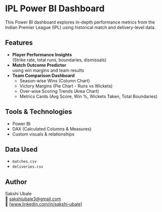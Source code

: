 # IPL Power BI Dashboard

This Power BI dashboard explores in-depth performance metrics from the Indian Premier League (IPL) using historical match and delivery-level data.

## Features

- **Player Performance Insights**  
  (Strike rate, total runs, boundaries, dismissals)
- **Match Outcome Predictor**  
  using win margins and team results
- **Team Comparison Dashboard**
  - Season-wise Wins (Column Chart)
  - Victory Margins (Pie Chart - Runs vs Wickets)
  - Over-wise Scoring Trends (Area Chart)
  - Metrics Cards (Avg Score, Win %, Wickets Taken, Total Boundaries)

## Tools & Technologies
- Power BI
- DAX (Calculated Columns & Measures)
- Custom visuals & relationships

## Data Used
- `matches.csv`
- `deliveries.csv`


## Author
Sakshi Ubale  
📧 sakshiubale3@gmail.com  
🔗 [www.linkedin.com/in/sakshi-ubale]
